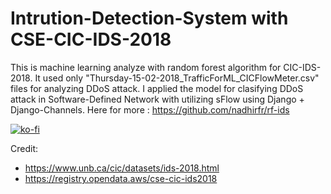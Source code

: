 # Intrution-Detection-System with CSE-CIC-IDS-2018

This is machine learning analyze with random forest algorithm for CIC-IDS-2018. It used only "Thursday-15-02-2018_TrafficForML_CICFlowMeter.csv" files for analyzing DDoS attack. I applied the model for clasifying DDoS attack in Software-Defined Network with utilizing sFlow using Django + Django-Channels. 
Here for more : https://github.com/nadhirfr/rf-ids

[![ko-fi](https://ko-fi.com/img/githubbutton_sm.svg)](https://ko-fi.com/H2H146AUD)

Credit:
- https://www.unb.ca/cic/datasets/ids-2018.html
- https://registry.opendata.aws/cse-cic-ids2018
